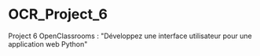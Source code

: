 # OCR_Project_6
Project 6 OpenClassrooms : "Développez une interface utilisateur pour une application web Python"
